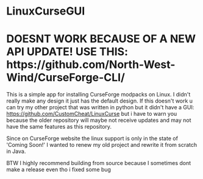 # LinuxCurseGUI

<h1>DOESNT WORK BECAUSE OF A NEW API UPDATE! USE THIS: https://github.com/North-West-Wind/CurseForge-CLI/</h1>

This is a simple app for installing CurseForge modpacks on Linux. I didn't really make any design it just has the default design. If this doesn't work u can try my other project that was written in python but it didn't have a GUI: https://github.com/CustomCheat/LinuxCurse but i have to warn you because the older repository will maybe not receive updates and may not have the same features as this repository.
<p>Since on CurseForge website the linux support is only in the state of 'Coming Soon!' I wanted to renew my old project and rewrite it from scratch in Java.</p>
<p>BTW I highly recommend building from source because I sometimes dont make a release even tho i fixed some bug</p>
